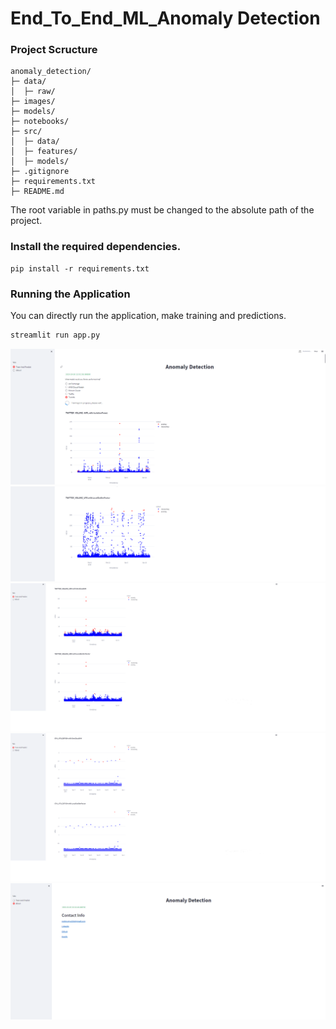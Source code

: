 # End_To_End_ML_Anomaly Detection
### Project Scructure

```
anomaly_detection/
├─ data/
│  ├─ raw/
├─ images/
├─ models/
├─ notebooks/
├─ src/
│  ├─ data/
│  ├─ features/
│  ├─ models/
├─ .gitignore
├─ requirements.txt
├─ README.md
```

The root variable in paths.py must be changed to the absolute path of the project.

### Install the required dependencies.

```shell
pip install -r requirements.txt
```


### Running the Application

You can directly run the application, make training and predictions. 

```bash
streamlit run app.py
```  
![Tool Preview 1](https://github.com/mahmutyvz/End_To_End_ML_Anomaly_Detection/blob/8c6ee21005fb6e2cf490f2ef189760e29e6f3cd2/images/streamlit_1.PNG)
![Tool Preview 2](https://github.com/mahmutyvz/End_To_End_ML_Anomaly_Detection/blob/8c6ee21005fb6e2cf490f2ef189760e29e6f3cd2/images/streamlit_2.PNG)
![Tool Preview 3](https://github.com/mahmutyvz/End_To_End_ML_Anomaly_Detection/blob/8c6ee21005fb6e2cf490f2ef189760e29e6f3cd2/images/streamlit_3.PNG)
![Tool Preview 4](https://github.com/mahmutyvz/End_To_End_ML_Anomaly_Detection/blob/8c6ee21005fb6e2cf490f2ef189760e29e6f3cd2/images/streamlit_4.PNG)
![Tool Preview 5](https://github.com/mahmutyvz/End_To_End_ML_Anomaly_Detection/blob/8c6ee21005fb6e2cf490f2ef189760e29e6f3cd2/images/streamlit_5.PNG)

